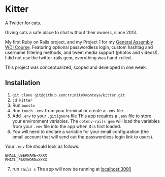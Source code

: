 # Kitter

A Twitter for cats. 

Giving cats a safe place to chat without their owners, since 2013.


My first Ruby on Rails project, and my Project 1 for my [General Assembly WDI Course](https://generalassemb.ly/education/web-development-immersive). Featuring optional passwordless login, custom hashtag and username filtering methods, and tweet media support (photos and videos!). I did not use the twitter-rails gem, everything was hand-rolled.

This project was conceptualized, scoped and developed in one week.

## Installation

1. `git clone git@github.com:trinityXmontoya/kitter.git`
2. `cd kitter`
3. Run `bundle`
4. Run `touch .env` from your terminal or create a `.env` file.
5. Add `.env` to your `.gitignore` file
  This app requires a `.env` file to store your environment variables. The `dotenv-rails gem` will load the variables from your `.env` file into the app when it is first loaded.
6. You will need to declare a variable for your email configuration (the email account that will send out the passwordless login link to users).

  Your `.env` file should look as follows:

  ```
  EMAIL_USERNAME=XXXX
  EMAIL_PASSWORD=XXXX
  ```
7. run `rails s`
The app will now be running at [localhost:3000](http://localhost:3000)
